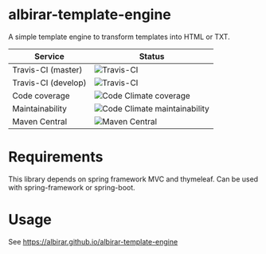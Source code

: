 # albirar-template-engine

A simple template engine to transform templates into HTML or TXT.

| Service             | Status                                                       |
| ------------------- | ------------------------------------------------------------ |
| Travis-CI (master)  | ![Travis-CI](https://api.travis-ci.com/albirar/albirar-template-engine.svg?branch=master) |
| Travis-CI (develop) | ![Travis-CI](https://api.travis-ci.com/albirar/albirar-template-engine.svg?branch=develop) |
| Code coverage       | ![Code Climate coverage](https://img.shields.io/codeclimate/coverage/albirar/albirar-template-engine) |
| Maintainability     | ![Code Climate maintainability](https://img.shields.io/codeclimate/maintainability-percentage/albirar/albirar-template-engine) |
| Maven Central       | ![Maven Central](https://img.shields.io/maven-central/v/cat.albirar.lib/albirar-template-engine) |

# Requirements

This library depends on spring framework MVC and thymeleaf.
Can be used with spring-framework or spring-boot.

# Usage

See https://albirar.github.io/albirar-template-engine

